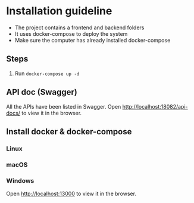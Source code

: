 # Installation guideline
- The project contains a frontend and backend folders
- It uses docker-compose to deploy the system
- Make sure the computer has already installed docker-compose

## Steps
1. Run `docker-compose up -d`

## API doc (Swagger)
All the APIs have been listed in Swagger. 
Open [http://localhost:18082/api-docs/](http://localhost:18082/api-docs/) to view it in the browser.

## Install docker & docker-compose
### Linux
### macOS
### Windows

Open [http://localhost:13000](http://localhost:13000) to view it in the browser.